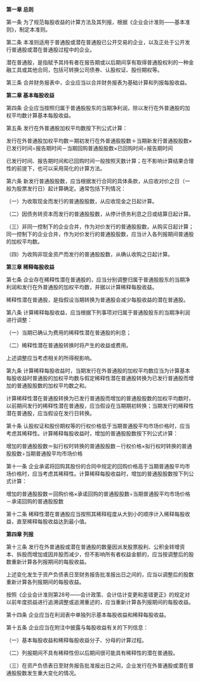 **第一章 总则**

 第一条 为了规范每股收益的计算方法及其列报，根据《企业会计准则——基本准则》，制定本准则。

 第二条 本准则适用于普通股或潜在普通股已公开交易的企业，以及正处于公开发行普通股或潜在普通股过程中的企业。

 潜在普通股，是指赋予其持有者在报告期或以后期间享有取得普通股权利的一种金融工具或其他合同，包括可转换公司债券、认股权证、股份期权等。

 第三条 合并财务报表中，企业应当以合并财务报表为基础计算和列报每股收益。

**第二章 基本每股收益**

 第四条 企业应当按照归属于普通股股东的当期净利润，除以发行在外普通股的加权平均数计算基本每股收益。

 第五条 发行在外普通股加权平均数按下列公式计算：

 发行在外普通股加权平均数＝期初发行在外普通股股数＋当期新发行普通股股数×已发行时间÷报告期时间－当期回购普通股股数×已回购时间÷报告期时间

 已发行时间、报告期时间和已回购时间一般按照天数计算；在不影响计算结果合理性的前提下，也可以采用简化的计算方法。

 第六条 新发行普通股股数，应当根据发行合同的具体条款，从应收对价之日（一般为股票发行日）起计算确定。通常包括下列情况：

 （一）为收取现金而发行的普通股股数，从应收现金之日起计算。

 （二）因债务转资本而发行的普通股股数，从停计债务利息之日或结算日起计算。

 （三）非同一控制下的企业合并，作为对价发行的普通股股数，从购买日起计算；同一控制下的企业合并，作为对价发行的普通股股数，应当计入各列报期间普通股的加权平均数。

 （四）为收购非现金资产而发行的普通股股数，从确认收购之日起计算。

**第三章 稀释每股收益**

 第七条 企业存在稀释性潜在普通股的，应当分别调整归属于普通股股东的当期净利润和发行在外普通股的加权平均数，并据以计算稀释每股收益。

 稀释性潜在普通股，是指假设当期转换为普通股会减少每股收益的潜在普通股。

 第八条 计算稀释每股收益，应当根据下列事项对归属于普通股股东的当期净利润进行调整：

 （一）当期已确认为费用的稀释性潜在普通股的利息；

 （二）稀释性潜在普通股转换时将产生的收益或费用。

 上述调整应当考虑相关的所得税影响。

 第九条 计算稀释每股收益时，当期发行在外普通股的加权平均数应当为计算基本每股收益时普通股的加权平均数与假定稀释性潜在普通股转换为已发行普通股而增加的普通股股数的加权平均数之和。

 计算稀释性潜在普通股转换为已发行普通股而增加的普通股股数的加权平均数时，以前期间发行的稀释性潜在普通股，应当假设在当期期初转换；当期发行的稀释性潜在普通股，应当假设在发行日转换。

 第十条 认股权证和股份期权等的行权价格低于当期普通股平均市场价格时，应当考虑其稀释性。计算稀释每股收益时，增加的普通股股数按下列公式计算：

 增加的普通股股数＝拟行权时转换的普通股股数－行权价格×拟行权时转换的普通股股数÷当期普通股平均市场价格

 第十一条 企业承诺将回购其股份的合同中规定的回购价格高于当期普通股平均市场价格时，应当考虑其稀释性。计算稀释每股收益时，增加的普通股股数按下列公式计算：

 增加的普通股股数＝回购价格×承诺回购的普通股股数÷当期普通股平均市场价格－承诺回购的普通股股数

 第十二条 稀释性潜在普通股应当按照其稀释程度从大到小的顺序计入稀释每股收益，直至稀释每股收益达到最小值。

**第四章 列报**

 第十三条 发行在外普通股或潜在普通股的数量因派发股票股利、公积金转增资本、拆股而增加或因并股而减少，但不影响所有者权益金额的，应当按调整后的股数重新计算各列报期间的每股收益。

 上述变化发生于资产负债表日至财务报告批准报出日之间的，应当以调整后的股数重新计算各列报期间的每股收益。

 按照《企业会计准则第28号——会计政策、会计估计变更和差错更正》的规定对以前年度损益进行追溯调整或追溯重述的，应当重新计算各列报期间的每股收益。

 第十四条 企业应当在利润表中单独列示基本每股收益和稀释每股收益。

 第十五条 企业应当在附注中披露与每股收益有关的下列信息：

 （一）基本每股收益和稀释每股收益分子、分母的计算过程。

 （二）列报期间不具有稀释性但以后期间很可能具有稀释性的潜在普通股。

 （三）在资产负债表日至财务报告批准报出日之间，企业发行在外普通股或潜在普通股股数发生重大变化的情况。